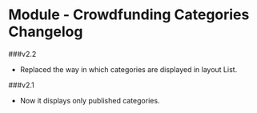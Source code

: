 Module - Crowdfunding Categories Changelog
===========================================

###v2.2
* Replaced the way in which categories are displayed in layout List.

###v2.1
* Now it displays only published categories.